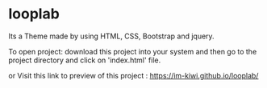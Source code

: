 # looplab

Its a Theme made by using HTML, CSS, Bootstrap and jquery.

To open project: download this project into your system and then go to the project directory and click on 'index.html' file.

or Visit this link to preview of this project : https://im-kiwi.github.io/looplab/ 
